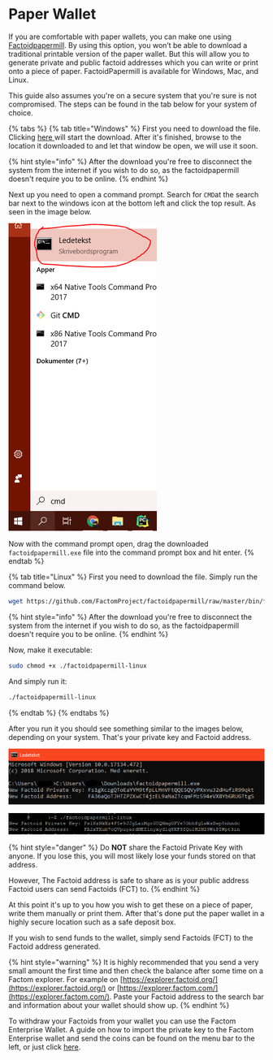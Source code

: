 # Paper Wallet

If you are comfortable with paper wallets, you can make one using [Factoidpapermill](https://github.com/FactomProject/factoidpapermill). By using this option, you won’t be able to download a traditional printable version of the paper wallet. But this will allow you to generate private and public factoid addresses which you can write or print onto a piece of paper. FactoidPapermill is available for Windows, Mac, and Linux.

This guide also assumes you're on a secure system that you're sure is not compromised. The steps can be found in the tab below for your system of choice. 

{% tabs %}
{% tab title="Windows" %}
First you need to download the file. Clicking [here ](https://github.com/FactomProject/factoidpapermill/raw/master/bin/factoidpapermill.exe)will start the download. After it's finished, browse to the location it downloaded to and let that window be open, we will use it soon.

{% hint style="info" %}
After the download you're free to disconnect the system from the internet if you wish to do so, as the factoidpapermill doesn't require you to be online.
{% endhint %}

Next up you need to open a command prompt. Search for `CMD`at the search bar next to the windows icon at the bottom left and click the top result. As seen in the image below.

![The windows language here is not english, thus the result might be different from what you get. ](../.gitbook/assets/cmd.png)

Now with the command prompt open, drag the downloaded `factoidpapermill.exe` file into the command prompt box and hit enter.
{% endtab %}

{% tab title="Linux" %}
First you need to download the file. Simply run the command below.

```bash
wget https://github.com/FactomProject/factoidpapermill/raw/master/bin/factoidpapermill-linux
```

{% hint style="info" %}
After the download you're free to disconnect the system from the internet if you wish to do so, as the factoidpapermill doesn't require you to be online. 
{% endhint %}

Now, make it executable:

```bash
sudo chmod +x ./factoidpapermill-linux
```

And simply run it:

```bash
./factoidpapermill-linux
```
{% endtab %}
{% endtabs %}

After you run it you should see something similar to the images below, depending on your system. That's your private key and Factoid address.

![Example of running the Factoidpapermill on Windows. ](../.gitbook/assets/papermill-example.PNG)

![Example of running the Factoidpapermill on Linux. ](../.gitbook/assets/papermill-example%20%281%29.PNG)

{% hint style="danger" %}
Do **NOT** share the Factoid Private Key with anyone. If you lose this, you will most likely lose your funds stored on that address. 

However, The Factoid address is safe to share as is your public address Factoid users can send Factoids \(FCT\) to.
{% endhint %}

At this point it's up to you how you wish to get these on a piece of paper, write them manually or print them. After that's done put the paper wallet in a highly secure location such as a safe deposit box.

 If you wish to send funds to the wallet, simply send Factoids \(FCT\) to the Factoid address generated.

{% hint style="warning" %}
It is highly recommended that you send a very small amount the first time and then check the balance after some time on a Factom explorer. For example on [https://explorer.factoid.org/](https://explorer.factoid.org/) or [https://explorer.factom.com/](https://explorer.factom.com/). Paste your Factoid address to the search bar and information about your wallet should show up.
{% endhint %}

To withdraw your Factoids from your wallet you can use the Factom Enterprise Wallet. A guide on how to import the private key to the Factom Enterprise wallet and send the coins can be found on the menu bar to the left, or just click [here](https://developers.factomprotocol.org/wallets/enterprise-wallet/run-and-use-the-wallet#import-an-address-with-a-private-key).

